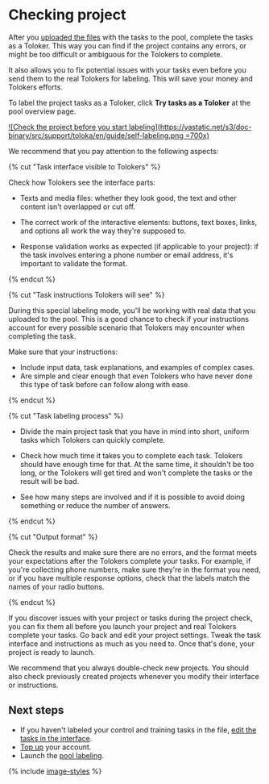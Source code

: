 # Checking project

After you [uploaded the files](task_upload.md) with the tasks to the pool, complete the tasks as a Toloker. This way you can find if the project contains any errors, or might be too difficult or ambiguous for the Tolokers to complete.

It also allows you to fix potential issues with your tasks even before you send them to the real Tolokers for labeling. This will save your money and Tolokers efforts.

To label the project tasks as a Toloker, click **Try tasks as a Toloker** at the pool overview page.

[![Check the project before you start labeling](https://yastatic.net/s3/doc-binary/src/support/toloka/en/guide/self-labeling.png =700x)](https://yastatic.net/s3/doc-binary/src/support/toloka/en/guide/self-labeling.png)

We recommend that you pay attention to the following aspects:

{% cut "Task interface visible to Tolokers" %}

Check how Tolokers see the interface parts:

- Texts and media files: whether they look good, the text and other content isn't overlapped or cut off.

- The correct work of the interactive elements: buttons, text boxes, links, and options all work the way they're supposed to.

- Response validation works as expected (if applicable to your project): if the task involves entering a phone number or email address, it's important to validate the format.

{% endcut %}

{% cut "Task instructions Tolokers will see" %}

During this special labeling mode, you'll be working with real data that you uploaded to the pool. This is a good chance to check if your instructions account for every possible scenario that Tolokers may encounter when completing the task.

Make sure that your instructions:

- Include input data, task explanations, and examples of complex cases.
- Are simple and clear enough that even Tolokers who have never done this type of task before can follow along with ease.

{% endcut %}

{% cut "Task labeling process" %}

- Divide the main project task that you have in mind into short, uniform tasks which Tolokers can quickly complete.

- Check how much time it takes you to complete each task. Tolokers should have enough time for that. At the same time, it shouldn't be too long, or the Tolokers will get tired and won't complete the tasks or the result will be bad.

- See how many steps are involved and if it is possible to avoid doing something or reduce the number of answers.

{% endcut %}

{% cut "Output format" %}

Check the results and make sure there are no errors, and the format meets your expectations after the Tolokers complete your tasks. For example, if you're collecting phone numbers, make sure they're in the format you need, or if you have multiple response options, check that the labels match the names of your radio buttons.

{% endcut %}

If you discover issues with your project or tasks during the project check, you can fix them all before you launch your project and real Tolokers complete your tasks. Go back and edit your project settings. Tweak the task interface and instructions as much as you need to. Once that's done, your project is ready to launch.

We recommend that you always double-check new projects. You should also check previously created projects whenever you modify their interface or instructions.

## Next steps

- If you haven't labeled your control and training tasks in the file, [edit the tasks in the interface](task_markup.md).
- [Top up](refill.md) your account.
- Launch the [pool labeling](pool-run-and-stop.md).

{% include [image-styles](../../../_includes/image-styles.md) %}